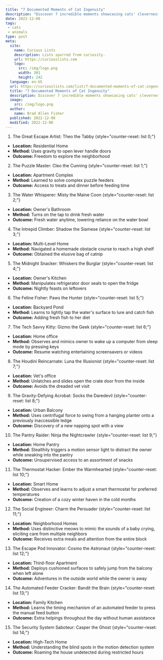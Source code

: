 ```yaml
---
title: "7 Documented Moments of Cat Ingenuity"
description: "Discover 7 incredible moments showcasing cats' cleverness and resourcefulness. Get ready to be amazed by their curious and innovative behaviors!"
date: 2022-12-08
tags:
 - cats
 - animals
type: post
meta:
  site:
    name: Curious Lists
    description: Lists spurred from curiosity.
    url: https://curiouslists.com
    logo:
      src: /img/logo.png
      width: 301
      height: 242
  language: en-US
  url: https://curiouslists.com/list/7-documented-moments-of-cat-ingenuity
  title: "7 Documented Moments of Cat Ingenuity"
  description: Discover 7 incredible moments showcasing cats' cleverness and resourcefulness. Get ready to be amazed by their curious and innovative behaviors!
  image:
    src: /img/logo.png
  author:
    name: Brad Allen Fisher
  published: 2022-12-08
  modified: 2022-12-08
---
```



1. The Great Escape Artist: Theo the Tabby {style="counter-reset: list 0;"}
  - **Location:** Residential Home
  - **Method:** Uses gravity to open lever handle doors
  - **Outcome:** Freedom to explore the neighborhood

2. The Puzzle Master: Cleo the Cunning {style="counter-reset: list 1;"}
  - **Location:** Apartment Complex
  - **Method:** Learned to solve complex puzzle feeders
  - **Outcome:** Access to treats and dinner before feeding time

3. The Water Whisperer: Misty the Maine Coon {style="counter-reset: list 2;"}
  - **Location:** Owner's Bathroom
  - **Method:** Turns on the tap to drink fresh water
  - **Outcome:** Fresh water anytime, lowering reliance on the water bowl

4. The Intrepid Climber: Shadow the Siamese {style="counter-reset: list 3;"}
  - **Location:** Multi-Level Home
  - **Method:** Navigated a homemade obstacle course to reach a high shelf
  - **Outcome:** Obtained the elusive bag of catnip

5. The Midnight Snacker: Whiskers the Burglar {style="counter-reset: list 4;"}
  - **Location:** Owner's Kitchen
  - **Method:** Manipulates refrigerator door seals to open the fridge
  - **Outcome:** Nightly feasts on leftovers

6. The Feline Fisher: Paws the Hunter {style="counter-reset: list 5;"}
  - **Location:** Backyard Pond
  - **Method:** Learns to lightly tap the water's surface to lure and catch fish
  - **Outcome:** Adding fresh fish to her diet

7. The Tech Savvy Kitty: Gizmo the Geek {style="counter-reset: list 6;"}
  - **Location:** Home office
  - **Method:** Observes and mimics owner to wake up a computer from sleep mode by pressing keys
  - **Outcome:** Resume watching entertaining screensavers or videos

8. The Houdini Reincarnate: Luna the Illusionist {style="counter-reset: list 7;"}
  - **Location:** Vet's office
  - **Method:** Unlatches and slides open the crate door from the inside
  - **Outcome:** Avoids the dreaded vet visit

9. The Gravity-Defying Acrobat: Socks the Daredevil {style="counter-reset: list 8;"}
  - **Location:** Urban Balcony
  - **Method:** Uses centrifugal force to swing from a hanging planter onto a previously inaccessible ledge
  - **Outcome:** Discovery of a new napping spot with a view

10. The Pantry Raider: Ninja the Nightcrawler {style="counter-reset: list 9;"}
  - **Location:** Home Pantry
  - **Method:** Stealthily triggers a motion sensor light to distract the owner while sneaking into the pantry
  - **Outcome:** Unsupervised access to an assortment of snacks 

11. The Thermostat Hacker: Ember the Warmhearted {style="counter-reset: list 10;"}
  - **Location:** Smart Home
  - **Method:** Observes and learns to adjust a smart thermostat for preferred temperatures
  - **Outcome:** Creation of a cozy winter haven in the cold months

12. The Social Engineer: Charm the Persuader {style="counter-reset: list 11;"}
  - **Location:** Neighborhood Homes
  - **Method:** Uses distinctive meows to mimic the sounds of a baby crying, eliciting care from multiple neighbors
  - **Outcome:** Receives extra meals and attention from the entire block

13. The Escape Pod Innovator: Cosmo the Astronaut {style="counter-reset: list 12;"}
  - **Location:** Third-floor Apartment
  - **Method:** Deploys cushioned surfaces to safely jump from the balcony when left alone
  - **Outcome:** Adventures in the outside world while the owner is away

14. The Automated Feeder Cracker: Bandit the Brain {style="counter-reset: list 13;"}
  - **Location:** Family Kitchen
  - **Method:** Learns the timing mechanism of an automated feeder to press the manual feed button
  - **Outcome:** Extra helpings throughout the day without human assistance

15. The Security System Saboteur: Casper the Ghost {style="counter-reset: list 14;"}
  - **Location:** High-Tech Home
  - **Method:** Understanding the blind spots in the motion detection system
  - **Outcome:** Roaming the house undetected during restricted hours